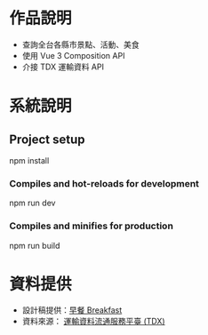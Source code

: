 # 作品說明

- 查詢全台各縣市景點、活動、美食
- 使用 Vue 3 Composition API
- 介接 TDX 運輸資料 API

# 系統說明

## Project setup
npm install

### Compiles and hot-reloads for development
npm run dev

### Compiles and minifies for production
npm run build

# 資料提供
- 設計稿提供：[早餐 Breakfast](https://www.figma.com/file/5HQAZ2bunGNKma2fwU0aNZ/The-F2E-3rd---Week1-%E5%8F%B0%E7%81%A3%E6%97%85%E9%81%8A%E6%99%AF%E9%BB%9E%E5%B0%8E%E8%A6%BD?type=design&node-id=0-1&mode=design&t=7NYidIdCakvnqXNq-0)
- 資料來源： [運輸資料流通服務平臺 (TDX)](https://tdx.transportdata.tw/)